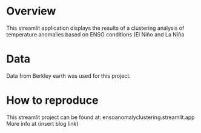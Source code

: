 # Overview

This streamlit application displays the results of a clustering analysis of temperature anomalies based on ENSO conditions (El Niño and La Niña
# Data

Data from Berkley earth was used for this project. 

# How to reproduce

This streamlit project can be found at: ensoanomalyclustering.streamlit.app
More info at (insert blog link)



